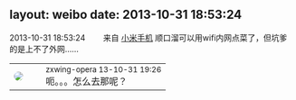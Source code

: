 layout: weibo
date: 2013-10-31 18:53:24
---
<meta name="referrer" content="no-referrer" />

2013-10-31 18:53:24  &nbsp;&nbsp;&nbsp;&nbsp;&nbsp;&nbsp; 来自 <a href="http://app.weibo.com/t/feed/22zMnn" rel="nofollow">小米手机</a>
顺口溜可以用wifi内网点菜了，但坑爹的是上不了外网…… ​​​

<table style="width: 100%;">
  <tr>
    <td style="width: 40px;"><img style="border-radius:50%" src="https://tva4.sinaimg.cn/crop.0.0.180.180.50/735b8c72jw1e8qgp5bmzyj2050050aa8.jpg?KID=imgbed,tva&Expires=1624465787&ssig=6F0bXWHzpQ"></td>
    <td colspan="2"><small>zxwing-opera 13-10-31 19:26</small><br/>呃。。。怎么去那呢？</td>
  </tr>
</table>
